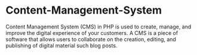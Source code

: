 # Content-Management-System
Content Management System (CMS) in PHP is used to create, manage, and improve the digital experience of your customers.  A CMS is a piece of software that allows users to collaborate on the creation, editing, and publishing of digital material such blog posts.

